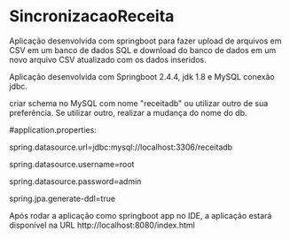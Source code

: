 # SincronizacaoReceita
Aplicação desenvolvida com springboot para fazer upload de arquivos em CSV em um banco de dados SQL e
download do banco de dados em um novo arquivo CSV atualizado com os dados inseridos.

Aplicação desenvolvida com Springboot 2.4.4, jdk 1.8 e MySQL conexão jdbc.

criar schema no MySQL com nome "receitadb" ou utilizar outro de sua preferência. Se utilizar outro, realizar a mudança do nome do db.

#application.properties:

spring.datasource.url=jdbc:mysql://localhost:3306/receitadb

spring.datasource.username=root

spring.datasource.password=admin

spring.jpa.generate-ddl=true

Após rodar a aplicação como springboot app no IDE, 
a aplicação estará disponível na URL http://localhost:8080/index.html
